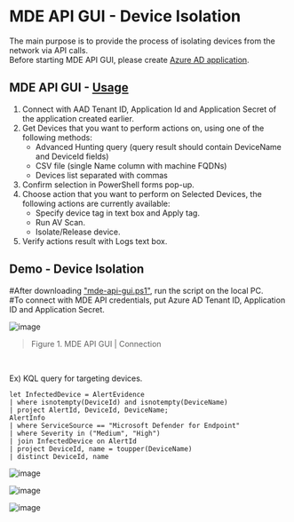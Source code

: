 # MDE API GUI - Device Isolation
The main purpose is to provide the process of isolating devices from the network via API calls.<br>
Before starting MDE API GUI, please create [Azure AD application](https://learn.microsoft.com/en-us/microsoft-365/security/defender-endpoint/apis-intro?view=o365-worldwide).

## MDE API GUI - [Usage](https://github.com/microsoft/mde-api-gui#usage)
1. Connect with AAD Tenant ID, Application Id and Application Secret of the application created earlier.
2. Get Devices that you want to perform actions on, using one of the following methods:
      - Advanced Hunting query (query result should contain DeviceName and DeviceId fields)
      - CSV file (single Name column with machine FQDNs)
      - Devices list separated with commas
3. Confirm selection in PowerShell forms pop-up.
4. Choose action that you want to perform on Selected Devices, the following actions are currently available:
      - Specify device tag in text box and Apply tag.
      - Run AV Scan.
      - Isolate/Release device.
5. Verify actions result with Logs text box.

## Demo - Device Isolation
#After downloading ["mde-api-gui.ps1"](https://github.com/microsoft/mde-api-gui/blob/main/mde-api-gui.ps1), run the script on the local PC. <br>
#To connect with MDE API credentials, put Azure AD Tenant ID, Application ID and Application Secret.  

![image](https://user-images.githubusercontent.com/120234772/217184215-eb1fdfc9-87a4-4b63-8dc9-25f148779691.png)
> Figure 1. MDE API GUI | Connection
<br>

Ex) KQL query for targeting devices.
```
let InfectedDevice = AlertEvidence
| where isnotempty(DeviceId) and isnotempty(DeviceName)
| project AlertId, DeviceId, DeviceName;
AlertInfo
| where ServiceSource == "Microsoft Defender for Endpoint"
| where Severity in ("Medium", "High")
| join InfectedDevice on AlertId
| project DeviceId, name = toupper(DeviceName)
| distinct DeviceId, name
```
![image](https://user-images.githubusercontent.com/120234772/217770684-7e22b5fb-f891-42df-b5fb-9bf9cbd97167.png)

![image](https://user-images.githubusercontent.com/120234772/217771553-0cdd33fb-893b-4381-994d-aeb12da38de7.png)

![image](https://user-images.githubusercontent.com/120234772/217772067-14a05781-e22e-4f0c-be41-68cbf7299fed.png)
